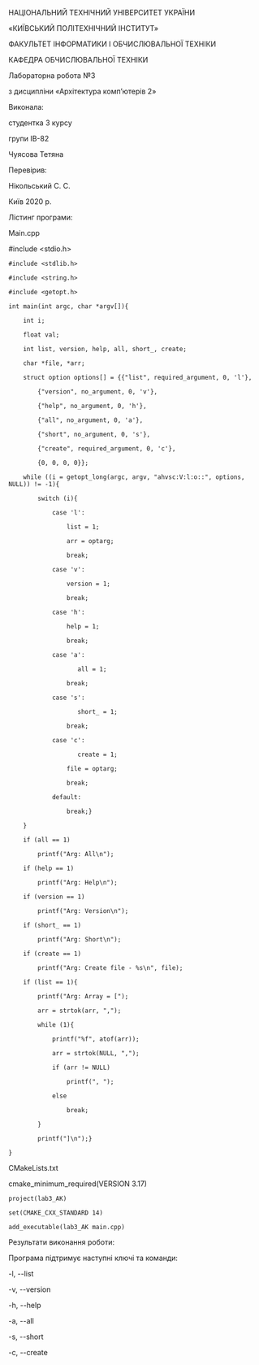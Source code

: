 НАЦІОНАЛЬНИЙ ТЕХНІЧНИЙ УНІВЕРСИТЕТ УКРАЇНИ 

«КИЇВСЬКИЙ ПОЛІТЕХНІЧНИЙ ІНСТИТУТ»

ФАКУЛЬТЕТ ІНФОРМАТИКИ І ОБЧИСЛЮВАЛЬНОЇ ТЕХНІКИ

КАФЕДРА ОБЧИСЛЮВАЛЬНОЇ ТЕХНІКИ








Лабораторна робота №3

з дисципліни «Архітектура комп’ютерів 2»








Виконала:

студентка 3 курсу 

групи ІВ-82

Чуясова Тетяна

Перевірив: 

Нікольський С. С.












Київ 2020 р.

Лістинг програми:

Main.cpp

#include <stdio.h>

	#include <stdlib.h>
	
	#include <string.h>
	
	#include <getopt.h>
	
	int main(int argc, char *argv[]){
	
	    int i;
	    
	    float val;
	    
	    int list, version, help, all, short_, create;
	    
	    char *file, *arr;
	    
	    struct option options[] = {{"list", required_argument, 0, 'l'},
	    
	        {"version", no_argument, 0, 'v'},
		
	        {"help", no_argument, 0, 'h'},
		
	        {"all", no_argument, 0, 'a'},
		
	        {"short", no_argument, 0, 's'},
		
	        {"create", required_argument, 0, 'c'},		
		
	        {0, 0, 0, 0}};
		
	    while ((i = getopt_long(argc, argv, "ahvsc:V:l:o::", options, NULL)) != -1){
	    
	        switch (i){
		
	            case 'l':
		    
	                list = 1;
			
	                arr = optarg;
			
	                break;
			
	            case 'v':
		    
	                version = 1;
			
	                break;
			
	            case 'h':
		    
	                help = 1;
			
	                break;
			
	            case 'a':
		    
	                   all = 1;
			   
	                break;
			
	            case 's':
		    
	                   short_ = 1;
			   
	                break;
			
	            case 'c':
		    
	                   create = 1;
			   
	                file = optarg;
			
	                break;
			
	            default:
		    
	                break;}
			
	    }
	    
	    if (all == 1)
	    
	        printf("Arg: All\n");
		
	    if (help == 1)
	    
	        printf("Arg: Help\n");
		
	    if (version == 1)
	    
	        printf("Arg: Version\n");
		
	    if (short_ == 1)
	    
	        printf("Arg: Short\n");
		
	    if (create == 1)
	    
	        printf("Arg: Create file - %s\n", file);
		
	    if (list == 1){
	    
	        printf("Arg: Array = [");
		
	        arr = strtok(arr, ",");
		
	        while (1){
		
	            printf("%f", atof(arr));
		    
	            arr = strtok(NULL, ",");
		    
	            if (arr != NULL)
		    
	                printf(", ");
			
	            else
		    
	                break;
			
	        }
		
	        printf("]\n");}
		
	}
	

CMakeLists.txt


cmake_minimum_required(VERSION 3.17)

	project(lab3_AK)
	
	set(CMAKE_CXX_STANDARD 14)
	
	add_executable(lab3_AK main.cpp)
	
	




Результати виконання роботи:

Програма підтримує наступні ключі та команди:

-l, --list

-v, --version

-h, --help

-a, --all

-s, --short

-c, --create




